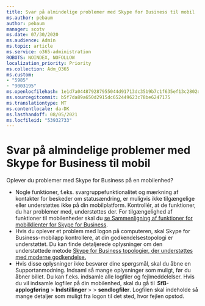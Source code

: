 ```yaml
---
title: Svar på almindelige problemer med Skype for Business til mobil
ms.author: pebaum
author: pebaum
manager: scotv
ms.date: 07/30/2020
ms.audience: Admin
ms.topic: article
ms.service: o365-administration
ROBOTS: NOINDEX, NOFOLLOW
localization_priority: Priority
ms.collection: Adm_O365
ms.custom:
- "5985"
- "9003195"
ms.openlocfilehash: 1e1d7a044879287955044d91713dc35b9b7c1f635ef13c2802dbb09a36058442
ms.sourcegitcommit: b5f7da89a650d2915dc652449623c78be6247175
ms.translationtype: MT
ms.contentlocale: da-DK
ms.lasthandoff: 08/05/2021
ms.locfileid: "53932733"
---
```

# <a name="answers-to-common-issues-with-skype-for-business-for-mobile"></a>Svar på almindelige problemer med Skype for Business til mobil

Oplever du problemer med Skype for Business på en mobilenhed?

- Nogle funktioner, f.eks. svargruppefunktionalitet og mærkning af kontakter for beskeder om statusændring, er muligvis ikke tilgængelige eller understøttes ikke på din mobilplatform. Kontrollér, at de funktioner, du har problemer med, understøttes der. For tilgængelighed af funktioner til mobilenheder skal du [se Sammenligning af funktioner for mobilklienter for Skype for Business](https://technet.microsoft.com/library/Dn951412.aspx).
- Hvis du oplever et problem med logon på computeren, skal Skype for Business-mobilapp kontrollere, at din godkendelsestopologi er understøttet. Du kan finde detaljerede oplysninger om den understøttede metode [Skype for Business topologier, der understøttes med moderne godkendelse.](https://docs.microsoft.com/skypeforbusiness/plan-your-deployment/modern-authentication/topologies-supported)  
- Hvis disse oplysninger ikke besvarer dine spørgsmål, skal du åbne en Supportanmodning. Indsaml så mange oplysninger som muligt, før du åbner billet. Du kan f.eks. indsamle alle logfiler og fejlmeddelelser. Hvis du vil indsamle logfiler på din mobilenhed, skal du gå til  **SfB-applogføring** >   **Indstillinger**  >     >   **sendlogfiler**. Logfilen skal indeholde så mange detaljer som muligt fra logon til det sted, hvor fejlen opstod.
